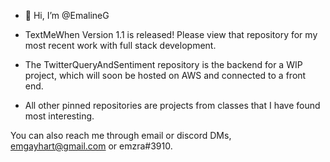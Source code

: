 - 👋 Hi, I’m @EmalineG 

- TextMeWhen Version 1.1 is released! Please view that repository for my most recent work with full stack development.
- The TwitterQueryAndSentiment repository is the backend for a WIP project, which will soon be hosted on AWS and connected to a front end.
- All other pinned repositories are projects from classes that I have found most interesting.

You can also reach me through email or discord DMs, emgayhart@gmail.com or emzra#3910.
